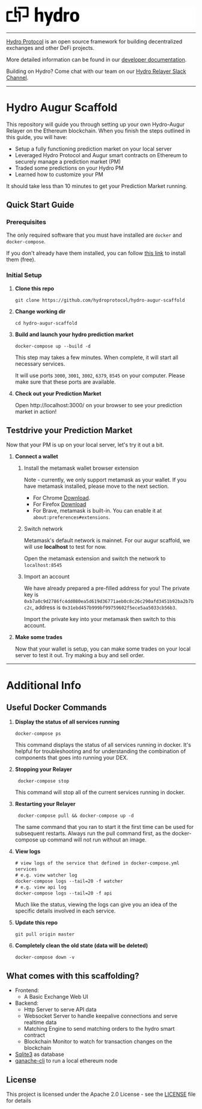 ![image](assets/hydro_black_wider.png)

***

[Hydro Protocol](https://hydroprotocol.io) is an open source framework for building decentralized exchanges and other DeFi projects.

More detailed information can be found in our [developer documentation](https://developer.hydroprotocol.io/docs/overview/getting-started.html).

Building on Hydro? Come chat with our team on our [Hydro Relayer Slack Channel](https://join.slack.com/t/hydrorelayer/shared_invite/enQtNTc1Mjc3MDUyNTkzLWNmZjI0YmFhNTg4OTU4NTI5ZWE1MzY1ZTc1MDMyYmE1YzkwYWUwYzQ2MTNhMTRjNmVjMmEyOTRkMjFlNzAyMTQ).

***

# Hydro Augur Scaffold

This repository will guide you through setting up your own Hydro-Augur Relayer on the Ethereum blockchain. When you finish the steps outlined in this guide, you will have:

- Setup a fully functioning prediction market on your local server
- Leveraged Hydro Protocol and Augur smart contracts on Ethereum to securely manage a prediction market (PM)
- Traded some predictions on your Hydro PM
- Learned how to customize your PM

It should take less than 10 minutes to get your Prediction Market running.

## Quick Start Guide

### Prerequisites

The only required software that you must have installed are `docker` and `docker-compose`.

If you don't already have them installed, you can follow [this link](https://docs.docker.com/compose/install/) to install them (free).

### Initial Setup

1.  **Clone this repo**

        git clone https://github.com/hydroprotocol/hydro-augur-scaffold

1.  **Change working dir**

        cd hydro-augur-scaffold

1.  **Build and launch your hydro prediction market**

        docker-compose up --build -d

    This step may takes a few minutes.
    When complete, it will start all necessary services.

    It will use ports `3000`, `3001`, `3002`, `6379`, `8545` on your computer. Please make sure that these ports are available.

1.  **Check out your Prediction Market**

    Open http://localhost:3000/ on your browser to see your prediction market in action!
    
## Testdrive your Prediction Market

Now that your PM is up on your local server, let's try it out a bit.

1.  **Connect a wallet**

    1.  Install the metamask wallet browser extension
        
        Note - currently, we only support metamask as your wallet. If you have metamask installed, please move to the next section.

        - For Chrome [Download](https://chrome.google.com/webstore/detail/metamask/nkbihfbeogaeaoehlefnkodbefgpgknn).
        - For Firefox [Download](https://addons.mozilla.org/en-US/firefox/addon/ether-metamask/)
        - For Brave, metamask is built-in. You can enable it at `about:preferences#extensions`.

    1.  Switch network

        Metamask's default network is mainnet. For our augur scaffold, we will use **localhost** to test for now.

        Open the metamask extension and switch the network to `localhost:8545`

    1.  Import an account

        We have already prepared a pre-filled address for you! The private key is `0xb7a0c9d2786fc4dd080ea5d619d36771aeb0c8c26c290afd3451b92ba2b7bc2c`, address is `0x31ebd457b999bf99759602f5ece5aa5033cb56b3`.

        Import the private key into your metamask then switch to this account.

1.  **Make some trades**
    
    Now that your wallet is setup, you can make some trades on your local server to test it out. Try making a buy and sell order.

***

# Additional Info

## Useful Docker Commands

1.  **Display the status of all services running**

        docker-compose ps

    This command displays the status of all services running in docker. It's helpful for troubleshooting and for understanding the combination of components that goes into running your DEX.

2. **Stopping your Relayer**

        docker-compose stop

   This command will stop all of the current services running in docker.

3. **Restarting your Relayer**

        docker-compose pull && docker-compose up -d

   The same command that you ran to start it the first time can be used for subsequent restarts. Always run the pull command first, as the docker-compose up command will not run without an image.

1.  **View logs**

        # view logs of the service that defined in docker-compose.yml services
        # e.g. view watcher log
        docker-compose logs --tail=20 -f watcher
        # e.g. view api log
        docker-compose logs --tail=20 -f api

    Much like the status, viewing the logs can give you an idea of the specific details involved in each service.

5.  **Update this repo**

        git pull origin master

6.  **Completely clean the old state (data will be deleted)**

        docker-compose down -v

## What comes with this scaffolding?

- Frontend:
  - A Basic Exchange Web UI
- Backend:
  - Http Server to serve API data
  - Websocket Server to handle keepalive connections and serve realtime data
  - Matching Engine to send matching orders to the hydro smart contract
  - Blockchain Monitor to watch for transaction changes on the blockchain
- [Sqlite3](https://www.sqlite.org/index.html) as database
- [ganache-cli](https://github.com/trufflesuite/ganache-cli) to run a local ethereum node

## License

This project is licensed under the Apache 2.0 License - see the [LICENSE](LICENSE) file for details
